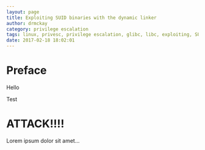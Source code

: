 ```yaml
---
layout: page
title: Exploiting SUID binaries with the dynamic linker
author: drmckay
category: privilege escalation
tags: linux, privesc, privilege escalation, glibc, libc, exploiting, SUID
date: 2017-02-18 18:02:01
---
```


# Preface

Hello
<!--more-->
Test

# ATTACK!!!!

Lorem ipsum dolor sit amet...
